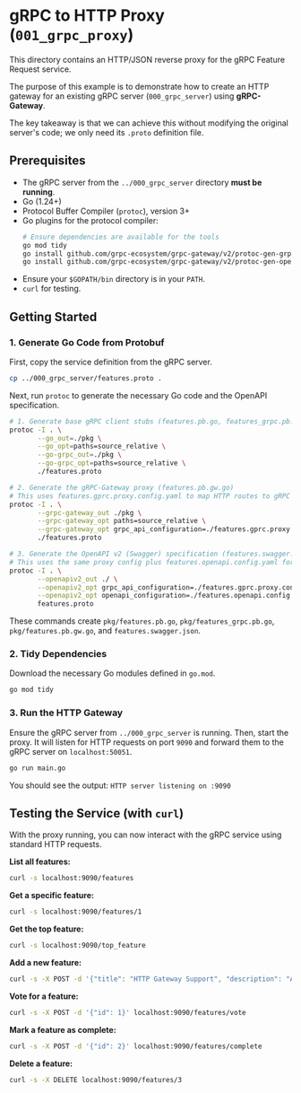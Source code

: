# gRPC to HTTP Proxy (`001_grpc_proxy`)

This directory contains an HTTP/JSON reverse proxy for the gRPC Feature Request service.

The purpose of this example is to demonstrate how to create an HTTP gateway for an existing gRPC server (`000_grpc_server`) using **gRPC-Gateway**.

The key takeaway is that we can achieve this without modifying the original server's code; we only need its `.proto` definition file.

## Prerequisites

-   The gRPC server from the `../000_grpc_server` directory **must be running**.
-   Go (1.24+)
-   Protocol Buffer Compiler (`protoc`), version 3+
-   Go plugins for the protocol compiler:
    ```bash
    # Ensure dependencies are available for the tools
    go mod tidy
    go install github.com/grpc-ecosystem/grpc-gateway/v2/protoc-gen-grpc-gateway
    go install github.com/grpc-ecosystem/grpc-gateway/v2/protoc-gen-openapiv2
    ```
-   Ensure your `$GOPATH/bin` directory is in your `PATH`.
-   `curl` for testing.

## Getting Started

### 1. Generate Go Code from Protobuf

First, copy the service definition from the gRPC server.
```bash
cp ../000_grpc_server/features.proto .
```

Next, run `protoc` to generate the necessary Go code and the OpenAPI specification.

```bash
# 1. Generate base gRPC client stubs (features.pb.go, features_grpc.pb.go)
protoc -I . \
       --go_out=./pkg \
       --go_opt=paths=source_relative \
       --go-grpc_out=./pkg \
       --go-grpc_opt=paths=source_relative \
       ./features.proto

# 2. Generate the gRPC-Gateway proxy (features.pb.gw.go)
# This uses features.gprc.proxy.config.yaml to map HTTP routes to gRPC RPCs.
protoc -I . \
       --grpc-gateway_out ./pkg \
       --grpc-gateway_opt paths=source_relative \
       --grpc-gateway_opt grpc_api_configuration=./features.gprc.proxy.config.yaml \
       ./features.proto

# 3. Generate the OpenAPI v2 (Swagger) specification (features.swagger.json)
# This uses the same proxy config plus features.openapi.config.yaml for metadata.
protoc -I . \
       --openapiv2_out ./ \
       --openapiv2_opt grpc_api_configuration=./features.gprc.proxy.config.yaml \
       --openapiv2_opt openapi_configuration=./features.openapi.config.yaml \
       features.proto
```

These commands create `pkg/features.pb.go`, `pkg/features_grpc.pb.go`, `pkg/features.pb.gw.go`, and `features.swagger.json`.

### 2. Tidy Dependencies

Download the necessary Go modules defined in `go.mod`.

```bash
go mod tidy
```

### 3. Run the HTTP Gateway

Ensure the gRPC server from `../000_grpc_server` is running. Then, start the proxy. It will listen for HTTP requests on port `9090` and forward them to the gRPC server on `localhost:50051`.

```bash
go run main.go
```
You should see the output: `HTTP server listening on :9090`

## Testing the Service (with `curl`)

With the proxy running, you can now interact with the gRPC service using standard HTTP requests.

**List all features:**
```bash
curl -s localhost:9090/features
```

**Get a specific feature:**
```bash
curl -s localhost:9090/features/1
```

**Get the top feature:**
```bash
curl -s localhost:9090/top_feature
```

**Add a new feature:**
```bash
curl -s -X POST -d '{"title": "HTTP Gateway Support", "description": "Access gRPC via REST.", "details": "Use grpc-gateway."}' localhost:9090/features
```

**Vote for a feature:**
```bash
curl -s -X POST -d '{"id": 1}' localhost:9090/features/vote
```

**Mark a feature as complete:**
```bash
curl -s -X POST -d '{"id": 2}' localhost:9090/features/complete
```

**Delete a feature:**
```bash
curl -s -X DELETE localhost:9090/features/3
```
